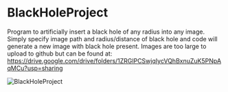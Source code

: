 # BlackHoleProject
Program to artificially insert a black hole of any radius into any image. Simply specify image path and radius/distance of black hole and code will generate a new image with black hole present. Images are too large to upload to github but can be found at: https://drive.google.com/drive/folders/1ZRGlPCSwjqIycVQhBxnuZuK5PNpAqMCu?usp=sharing

![BlackHoleProject](6.png)


